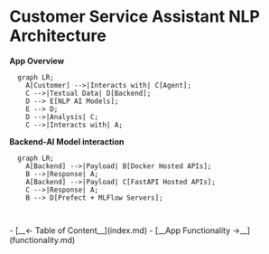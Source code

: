 # __Customer Service Assistant NLP Architecture__

__App Overview__

``` mermaid
  graph LR;
    A[Customer] -->|Interacts with| C[Agent];
    C -->|Textual Data| D[Backend];
    D --> E[NLP AI Models];
    E --> D;
    D -->|Analysis| C;
    C -->|Interacts with| A;
```



__Backend-AI Model interaction__
``` mermaid
  graph LR;
    A[Backend] -->|Payload| B[Docker Hosted APIs];
    B -->|Response| A;
    A[Backend] -->|Payload| C[FastAPI Hosted APIs];
    C -->|Response| A;
    B --> D[Prefect + MLFlow Servers];
    
   

```

<div class="grid cards" markdown>
  - [__<- Table of Content__](index.md)
  - [__App Functionality ->__](functionality.md)
</div>